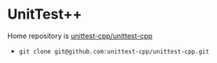 # UnitTest++

Home repository is [unittest-cpp/unittest-cpp](https://github.com/unittest-cpp/unittest-cpp)

- `git clone git@github.com:unittest-cpp/unittest-cpp.git`
